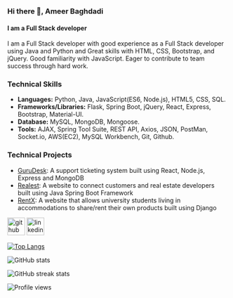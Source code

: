 ### Hi there 👋, Ameer Baghdadi
#### I am a Full Stack developer
I am a Full Stack developer with good experience as a Full Stack developer using Java and Python and Great skills with HTML, CSS, Bootstrap, and jQuery. Good familiarity with JavaScript. Eager to contribute to team success through hard work.

<h3>Technical Skills</h3>

* **Languages:** Python, Java, JavaScript(ES6, Node.js), HTML5, CSS, SQL.<br>
* **Frameworks/Libraries:** Flask, Spring Boot, jQuery, React, Express, Bootstrap, Material-UI.<br>
* **Database:** MySQL, MongoDB, Mongoose.<br>
* **Tools:** AJAX, Spring Tool Suite, REST API, Axios, JSON, PostMan, Socket.io, AWS(EC2), MySQL Workbench, Git, Github.<br>

<h3>Technical Projects</h3>

* [GuruDesk](https://github.com/ameerbaghdadi/GuruDesk): A support ticketing system built using React, Node.js, Express and MongoDB<br>
* [Realest](https://github.com/ameerbaghdadi/Realest): A website to connect customers and real estate developers built using Java Spring Boot Framework<br>
* [RentX](https://github.com/ameerbaghdadi/RentXProject): A website that allows university students living in accommodations to share/rent their own products built using Django<br>

[<img src='https://cdn.jsdelivr.net/npm/simple-icons@3.0.1/icons/github.svg' alt='github' height='40'>](https://github.com/ameerbaghdadi)  [<img src='https://cdn.jsdelivr.net/npm/simple-icons@3.0.1/icons/linkedin.svg' alt='linkedin' height='40'>](https://www.linkedin.com/in/ameerbaghdadi/)  

[![Top Langs](https://github-readme-stats.vercel.app/api/top-langs/?username=ameerbaghdadi)](https://github.com/anuraghazra/github-readme-stats)

![GitHub stats](https://github-readme-stats.vercel.app/api?username=ameerbaghdadi&show_icons=true)  

![GitHub streak stats](https://github-readme-streak-stats.herokuapp.com/?user=ameerbaghdadi)  

![Profile views](https://gpvc.arturio.dev/ameerbaghdadi)  
